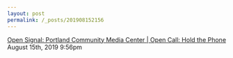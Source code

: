 ```yaml
---
layout: post
permalink: /_posts/201908152156
---
```


<a href=" https://www.opensignalpdx.org/about/opportunities/open-call-hold-the-phone/">
Open Signal: Portland Community Media Center | Open Call: Hold the Phone                    </a>

<div id="footer">
<span id="timestamp"> August 15th, 2019 9:56pm </span>
</div>
